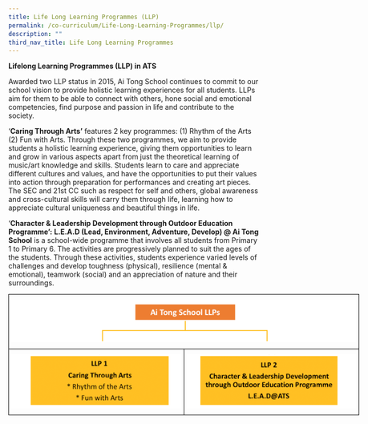 ```yaml
---
title: Life Long Learning Programmes (LLP)
permalink: /co-curriculum/Life-Long-Learning-Programmes/llp/
description: ""
third_nav_title: Life Long Learning Programmes
---
```

**Lifelong Learning Programmes (LLP) in ATS**

Awarded two LLP status in 2015, Ai Tong School continues to commit to our school vision to provide holistic learning experiences for all students. LLPs aim for them to be able to connect with others, hone social and emotional competencies, find purpose and passion in life and contribute to the society.

  

‘**Caring Through Arts’** features 2 key programmes: (1) Rhythm of the Arts (2) Fun with Arts. Through these two programmes, we aim to provide students a holistic learning experience, giving them opportunities to learn and grow in various aspects apart from just the theoretical learning of music/art knowledge and skills. Students learn to care and appreciate different cultures and values, and have the opportunities to put their values into action through preparation for performances and creating art pieces. The SEC and 21st CC such as respect for self and others, global awareness and cross-cultural skills will carry them through life, learning how to appreciate cultural uniqueness and beautiful things in life.

  

‘**Character & Leadership Development through Outdoor Education Programme’:** **L.E.A.D (Lead, Environment, Adventure, Develop) @ Ai Tong School** is a school-wide programme that involves all students from Primary 1 to Primary 6. The activities are progressively planned to suit the ages of the students. Through these activities, students experience varied levels of challenges and develop toughness (physical), resilience (mental & emotional), teamwork (social) and an appreciation of nature and their surroundings.

<style type="text/css">
.tg  {border-collapse:collapse;border-spacing:0;margin:0px auto;}
.tg td{border-color:black;border-style:solid;border-width:1px;font-family:Arial, sans-serif;font-size:14px;
  overflow:hidden;padding:10px 5px;word-break:normal;}
.tg th{border-color:black;border-style:solid;border-width:1px;font-family:Arial, sans-serif;font-size:14px;
  font-weight:normal;overflow:hidden;padding:10px 5px;word-break:normal;}
.tg .tg-baqh{text-align:center;vertical-align:top}
.tg .tg-8d8j{text-align:center;vertical-align:bottom}
</style>
<table class="tg" style="undefined;table-layout: fixed; width: 700px">
<colgroup>
<col style="width: 350px">
<col style="width: 350px">
</colgroup>
<tbody>
  <tr>
    <td class="tg-8d8j" colspan="2"><img src="/images/ATS_LLP.png" 
     style="width:100%"></td>
  </tr>
  <tr>
    <td class="tg-baqh"><img src="/images/LLP1.png" 
     style="width:100%"></td>
    <td class="tg-baqh"><img src="/images/LLP2.png" 
     style="width:100%"></td>
  </tr>
</tbody>
</table>